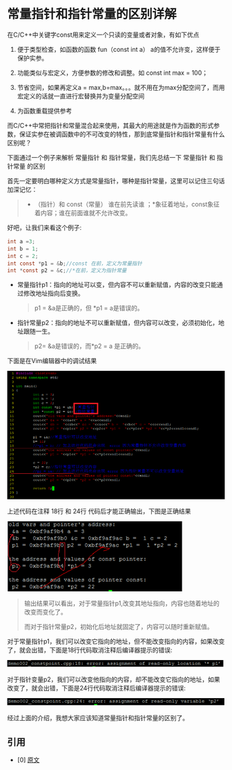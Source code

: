 # 常量指针和指针常量的区别详解

在C/C++中关键字const用来定义一个只读的变量或者对象，有如下优点

1. 便于类型检查，如函数的函数 fun（const int a） a的值不允许变，这样便于保护实参。

2. 功能类似与宏定义，方便参数的修改和调整。如 const int max = 100；

3. 节省空间，如果再定义a = max,b=max。。。就不用在为max分配空间了，而用宏定义的话就一直进行宏替换并为变量分配空间

4. 为函数重载提供参考

而C/C++中常把指针和常量混合起来使用，其最大的用途就是作为函数的形式参数，保证实参在被调函数中的不可改变的特性，那到底常量指针和指针常量有什么区别呢？

下面通过一个例子来解析 常量指针 和 指针常量，我们先总结一下 常量指针 和 指针常量 的区别

首先一定要明白哪种定义方式是常量指针，哪种是指针常量，这里可以记住三句话加深记忆：

> * （指针）和 const（常量） 谁在前先读谁 ；*象征着地址，const象征着内容；谁在前面谁就不允许改变。

好吧，让我们来看这个例子:

```c
int a =3;
int b = 1;
int c = 2;
int const *p1 = &b;//const 在前，定义为常量指针
int *const p2 = &c;//*在前，定义为指针常量 
```

- 常量指针p1：指向的地址可以变，但内容不可以重新赋值，内容的改变只能通过修改地址指向后变换。   

    > p1 = &a是正确的，但 *p1 = a是错误的。

- 指针常量p2：指向的地址不可以重新赋值，但内容可以改变，必须初始化，地址跟随一生。

    > p2= &a是错误的，而*p2 = a 是正确的。

下面是在Vim编辑器中的调试结果

![1333037239_9725.png](img/1333037239_9725.png)

上述代码在注释 18行 和 24行 代码后才能正确输出，下图是正确结果

![1333038373_8935.png](img/1333038373_8935.png)

> 输出结果可以看出，对于常量指针p1,改变其地址指向，内容也随着地址的改变而变化了。
>
> 而对于指针常量p2，初始化后地址就固定了，内容可以随时重新赋值。

对于常量指针p1，我们可以改变它指向的地址，但不能改变指向的内容，如果改变了，就会出错，下面是18行代码取消注释后编译器提示的错误:

![1333038599_1474.png](img/1333038599_1474.png)

对于指针变量p2，我们可以改变他指向的内容，却不能改变它指向的地址，如果改变了，就会出错，下面是24行代码取消注释后编译器提示的错误:

![1333038691_7965.png](img/1333038691_7965.png)

经过上面的介绍，我想大家应该知道常量指针和指针常量的区别了。

## 引用

- [0] [原文](http://blog.csdn.net/beyond0525/article/details/7409305)